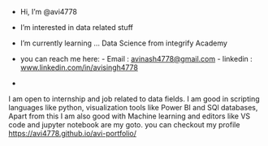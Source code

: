 - Hi, I’m @avi4778
- I’m interested in data related stuff
- I’m currently learning ... Data Science from integrify Academy
- you can reach me here: - Email : avinash4778@gmail.com 
                         - linkedin : www.linkedin.com/in/avisingh4778

-
I am open to internship and job related to data fields. I am good in scripting languages like python, visualization tools like Power BI and SQl databases,
Apart from this I am also good with Machine learning and editors like VS code and jupyter notebook are my goto. you can checkout my profile 
https://avi4778.github.io/avi-portfolio/

